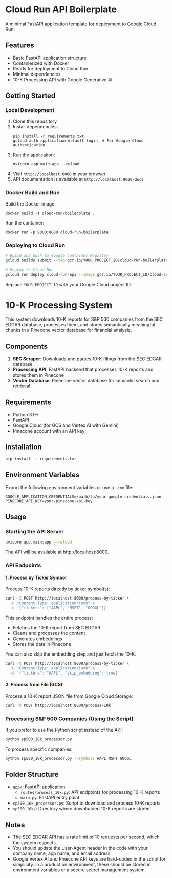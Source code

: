 # Cloud Run API Boilerplate

A minimal FastAPI application template for deployment to Google Cloud Run.

## Features

- Basic FastAPI application structure
- Containerized with Docker
- Ready for deployment to Cloud Run
- Minimal dependencies
- 10-K Processing API with Google Generative AI

## Getting Started

### Local Development

1. Clone this repository
2. Install dependencies:
   ```
   pip install -r requirements.txt
   gcloud auth application-default login  # For Google Cloud authentication
   ```
3. Run the application:
   ```
   uvicorn app.main:app --reload
   ```
4. Visit `http://localhost:8000` in your browser
5. API documentation is available at `http://localhost:8000/docs`

### Docker Build and Run

Build the Docker image:
```
docker build -t cloud-run-boilerplate .
```

Run the container:
```
docker run -p 8000:8000 cloud-run-boilerplate
```

### Deploying to Cloud Run

```bash
# Build and push to Google Container Registry
gcloud builds submit --tag gcr.io/YOUR_PROJECT_ID/cloud-run-boilerplate

# Deploy to Cloud Run
gcloud run deploy cloud-run-api --image gcr.io/YOUR_PROJECT_ID/cloud-run-boilerplate --platform managed
```

Replace `YOUR_PROJECT_ID` with your Google Cloud project ID.

# 10-K Processing System

This system downloads 10-K reports for S&P 500 companies from the SEC EDGAR database, processes them, and stores semantically meaningful chunks in a Pinecone vector database for financial analysis.

## Components

1. **SEC Scraper**: Downloads and parses 10-K filings from the SEC EDGAR database
2. **Processing API**: FastAPI backend that processes 10-K reports and stores them in Pinecone
3. **Vector Database**: Pinecone vector database for semantic search and retrieval

## Requirements

- Python 3.9+
- FastAPI
- Google Cloud (for GCS and Vertex AI with Gemini)
- Pinecone account with an API key

## Installation

```bash
pip install -r requirements.txt
```

## Environment Variables

Export the following environment variables or use a `.env` file:

```
GOOGLE_APPLICATION_CREDENTIALS=/path/to/your-google-credentials.json
PINECONE_API_KEY=your-pinecone-api-key
```

## Usage

### Starting the API Server

```bash
uvicorn app.main:app --reload
```

The API will be available at http://localhost:8000.

### API Endpoints

#### 1. Process by Ticker Symbol

Process 10-K reports directly by ticker symbol(s):

```bash
curl -X POST http://localhost:8000/process-by-ticker \
  -H "Content-Type: application/json" \
  -d '{"tickers": ["AAPL", "MSFT", "GOOGL"]}'
```

This endpoint handles the entire process:
- Fetches the 10-K report from SEC EDGAR
- Cleans and processes the content
- Generates embeddings
- Stores the data in Pinecone

You can also skip the embedding step and just fetch the 10-K:

```bash
curl -X POST http://localhost:8000/process-by-ticker \
  -H "Content-Type: application/json" \
  -d '{"tickers": "AAPL", "skip_embedding": true}'
```

#### 2. Process from File (GCS)

Process a 10-K report JSON file from Google Cloud Storage:

```bash
curl -X POST http://localhost:8000/process-10k
```

### Processing S&P 500 Companies (Using the Script)

If you prefer to use the Python script instead of the API:

```bash
python sp500_10k_processor.py
```

To process specific companies:

```bash
python sp500_10k_processor.py --symbols AAPL MSFT GOOGL
```

## Folder Structure

- `app/`: FastAPI application
  - `routes/process_10k.py`: API endpoints for processing 10-K reports
  - `main.py`: FastAPI entry point
- `sp500_10k_processor.py`: Script to download and process 10-K reports
- `sp500_10k/`: Directory where downloaded 10-K reports are stored

## Notes

- The SEC EDGAR API has a rate limit of 10 requests per second, which the system respects.
- You should update the User-Agent header in the code with your company name, app name, and email address.
- Google Vertex AI and Pinecone API keys are hard-coded in the script for simplicity. In a production environment, these should be stored in environment variables or a secure secret management system.